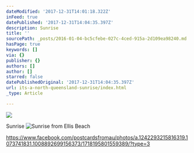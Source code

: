 ```yaml
---
dateModified: '2017-12-31T14:01:18.322Z'
inFeed: true
datePublished: '2017-12-31T14:04:35.397Z'
description: Sunrise
title: ''
sourcePath: _posts/2016-01-04-bc5cfebe-027c-4ced-915a-2d109ea98240.md
hasPage: true
keywords: []
via: {}
publisher: {}
authors: []
author: []
starred: false
datePublishedOriginal: '2017-12-31T14:04:35.397Z'
url: its-a-north-queensland-sunrise/index.html
_type: Article

---
```

![](https://the-grid-user-content.s3-us-west-2.amazonaws.com/b0d7d750-09f7-427f-b446-50baac7371e0.jpg)

Sunrise
![Sunrise from Ellis Beach](blob:http://localhost:8000/6a611efc-5e2e-4e41-af10-28b4898126e3)

https://www.facebook.com/postcardsfromau/photos/a.1242293215816319.1073741831.1008892699156373/1718195801559389/?type=3